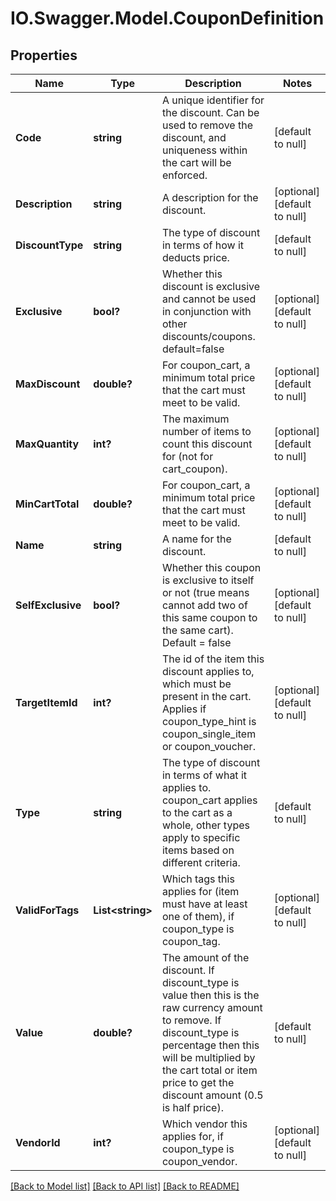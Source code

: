 # IO.Swagger.Model.CouponDefinition
## Properties

Name | Type | Description | Notes
------------ | ------------- | ------------- | -------------
**Code** | **string** | A unique identifier for the discount. Can be used to remove the discount, and uniqueness within the cart will be enforced. | [default to null]
**Description** | **string** | A description for the discount. | [optional] [default to null]
**DiscountType** | **string** | The type of discount in terms of how it deducts price. | [default to null]
**Exclusive** | **bool?** | Whether this discount is exclusive and cannot be used in conjunction with other discounts/coupons. default&#x3D;false | [optional] [default to null]
**MaxDiscount** | **double?** | For coupon_cart, a minimum total price that the cart must meet to be valid. | [optional] [default to null]
**MaxQuantity** | **int?** | The maximum number of items to count this discount for (not for cart_coupon). | [optional] [default to null]
**MinCartTotal** | **double?** | For coupon_cart, a minimum total price that the cart must meet to be valid. | [optional] [default to null]
**Name** | **string** | A name for the discount. | [default to null]
**SelfExclusive** | **bool?** | Whether this coupon is exclusive to itself or not (true means cannot add two of this same coupon to the same cart).  Default &#x3D; false | [optional] [default to null]
**TargetItemId** | **int?** | The id of the item this discount applies to, which must be present in the cart. Applies if coupon_type_hint is coupon_single_item or coupon_voucher. | [optional] [default to null]
**Type** | **string** | The type of discount in terms of what it applies to. coupon_cart applies to the cart as a whole, other types apply to specific items based on different criteria. | [default to null]
**ValidForTags** | **List&lt;string&gt;** | Which tags this applies for (item must have at least one of them), if coupon_type is coupon_tag. | [optional] [default to null]
**Value** | **double?** | The amount of the discount. If discount_type is value then this is the raw currency amount to remove. If discount_type is percentage then this will be multiplied by the cart total or item price to get the discount amount (0.5 is half price). | [default to null]
**VendorId** | **int?** | Which vendor this applies for, if coupon_type is coupon_vendor. | [optional] [default to null]

[[Back to Model list]](../README.md#documentation-for-models) [[Back to API list]](../README.md#documentation-for-api-endpoints) [[Back to README]](../README.md)

